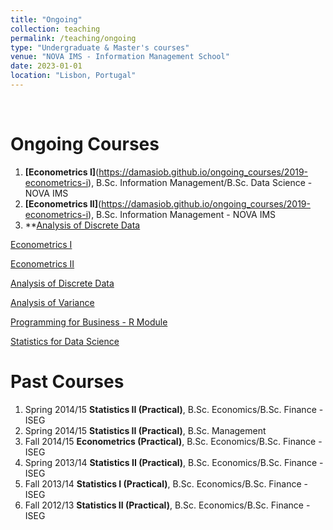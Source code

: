 ```yaml
---
title: "Ongoing"
collection: teaching
permalink: /teaching/ongoing
type: "Undergraduate & Master's courses"
venue: "NOVA IMS - Information Management School"
date: 2023-01-01
location: "Lisbon, Portugal"
---
```

<br>

Ongoing Courses
===

1. **[Econometrics I]**(https://damasiob.github.io/ongoing_courses/2019-econometrics-i), B.Sc. Information Management/B.Sc. Data Science - NOVA IMS
2. **[Econometrics II]**(https://damasiob.github.io/ongoing_courses/2019-econometrics-i), B.Sc. Information Management - NOVA IMS
3. **[Analysis of Discrete Data](https://damasiob.github.io/ongoing_courses/2019-Analysis-of-discrete-data)

[Econometrics I](https://damasiob.github.io/ongoing_courses/2019-econometrics-i)

[Econometrics II](https://damasiob.github.io/ongoing_courses/2019-econometrics-ii)

[Analysis of Discrete Data](https://damasiob.github.io/ongoing_courses/2019-Analysis-of-discrete-data)

[Analysis of Variance](https://damasiob.github.io/ongoing_courses/2019-Analysis-of-Variance)

[Programming for Business - R Module](https://damasiob.github.io/ongoing_courses/2019-prog-business)

[Statistics for Data Science](https://damasiob.github.io/ongoing_courses/2019-Statistics-Data-Science)

Past Courses
======

  1. Spring 2014/15 **Statistics II (Practical)**, B.Sc. Economics/B.Sc. Finance - ISEG
  2. Spring 2014/15 **Statistics II (Practical)**, B.Sc. Management
  3. Fall 2014/15 **Econometrics (Practical)**, B.Sc. Economics/B.Sc. Finance - ISEG
  4. Spring 2013/14 **Statistics II (Practical)**, B.Sc. Economics/B.Sc. Finance - ISEG
  5. Fall 2013/14 **Statistics I (Practical)**, B.Sc. Economics/B.Sc. Finance - ISEG
  6. Fall 2012/13 **Statistics II (Practical)**, B.Sc. Economics/B.Sc. Finance - ISEG
    

